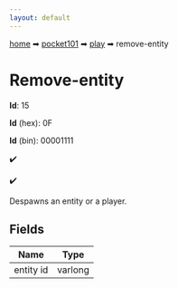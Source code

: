 ```yaml
---
layout: default
---
```


[home](/) ➡ [pocket101](/protocol/pocket101) ➡ [play](/protocol/pocket101/play) ➡ remove-entity

# Remove-entity

**Id**: 15

**Id** (hex): 0F

**Id** (bin): 00001111

✔️

✔️

Despawns an entity or a player.

## Fields

Name | Type
---|---
entity id | varlong

